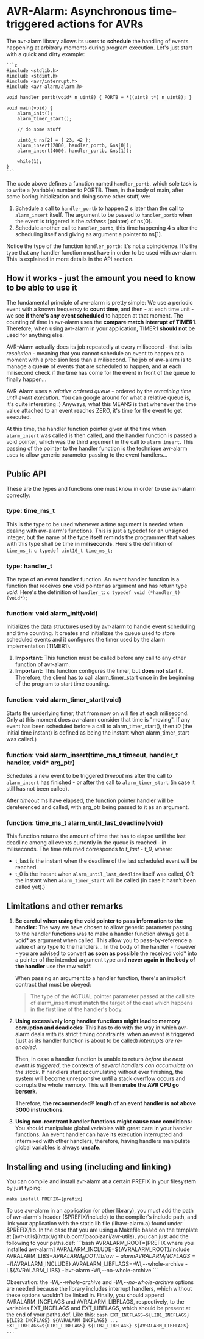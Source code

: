 AVR-Alarm: Asynchronous time-triggered actions for AVRs
=======================================================
The avr-alarm library allows its users to **schedule** the handling of events happening at arbitrary moments
during program execution. Let's just start with a quick and dirty example:

    ```c
    #include <stdlib.h>
    #include <stdint.h>
    #include <avr/interrupt.h>
    #include <avr-alarm/alarm.h>

    void handler_portb(void* n_uint8) { PORTB = *((uint8_t*) n_uint8); }

    void main(void) {
        alarm_init();
        alarm_timer_start();

        // do some stuff

        uint8_t ns[2] = { 23, 42 };
        alarm_insert(2000, handler_portb, &ns[0]);
        alarm_insert(4000, handler_portb, &ns[1]);

        while(1);
    }
    ```

The code above defines a function named `handler_portb`, which sole task is to write a (variable) number to
PORTB. Then, in the body of main, after some boring initialization and doing some other stuff, we:

 1. Schedule a call to `handler_portb` to happen 2 s later than the call to `alarm_insert` itself. The argument
    to be passed to `handler_portb` when the event is triggered is the *address* (pointer) of ns[0].
 2. Schedule another call to `handler_portb`, this time happening 4 s after the scheduling itself and giving as
    argument a pointer to ns[1].

Notice the type of the function `handler_portb`: It's not a coincidence. It's the type that any handler
function must have in order to be used with avr-alarm. This is explained in more details in the API section.


How it works - just the amount you need to know to be able to use it
--------------------------------------------------------------------
The fundamental principle of avr-alarm is pretty simple: We use a periodic event with a known frequency to
**count time**, and then - at each time unit - we see **if there's any event scheduled** to happen at that
moment. The counting of time in avr-alarm uses the **compare match interrupt of TIMER1**. Therefore, when
using avr-alarm in your application, TIMER1 **should not** be used for anything else.

AVR-Alarm actually does its job repeatedly at every milisecond - that is its *resolution* - meaning that you
cannot schedule an event to happen at a moment with a precision less than a milisecond. The job of avr-alarm
is to manage a **queue** of events that are scheduled to happen, and at each milisecond check if the time has
come for the event in front of the queue to finally happen...

AVR-Alarm uses a *relative ordered queue* - ordered by the *remaining time until event execution*. You can
google around for what a relative queue is, it's quite interesting :)  Anyways, what this MEANS is that
whenever the time value attached to an event reaches ZERO, it's time for the event to get executed.

At this time, the handler function pointer given at the time when `alarm_insert` was called is then called,
and the handler function is passed a void pointer, which was the third argument in the call to `alarm_insert`.
This passing of the pointer to the handler function is the technique avr-alarm uses to allow generic parameter
passing to the event handlers...


Public API
----------
These are the types and functions one must know in order to use avr-alarm correctly:

### type: time\_ms\_t
This is the type to be used whenever a time argument is needed when dealing with avr-alarm's functions. This
is just a typedef for an unsigned integer, but the name of the type itself reminds the programmer that values
with this type shall be time **in miliseconds**. Here's the definition of `time_ms_t`:
    ```c
    typedef uint16_t time_ms_t;
    ```

### type: handler\_t
The type of an event handler function. An event handler function is a function that receives **one** void
pointer as argument and has return type *void*. Here's the definition of `handler_t`:
    ```c
    typedef void (*handler_t)(void*);
    ```

### function: void alarm\_init(void)
Initializes the data structures used by avr-alarm to handle event scheduling and time counting. It creates and
initializes the queue used to store scheduled events and it configures the timer used by the alarm
implementation (TIMER1).

 1. **Important:** This function must be called before any call to any other function of avr-alarm.
 2. **Important:** This function configures the timer, but **does not** start it. Therefore, the client has
    to call alarm\_timer\_start once in the beginning of the program to start time counting.


### function: void alarm\_timer\_start(void)
Starts the underlying timer, that from now on will fire at each milisecond. Only at this moment does avr-alarm
consider that time is "moving". If any event has been scheduled before a call to alarm\_timer\_start(), then
*t0* (the initial time instant) is defined as being the instant when alarm\_timer\_start was called.)


### function: void alarm\_insert(time\_ms\_t timeout, handler\_t handler, void\* arg\_ptr)
Schedules a new event to be triggered *timeout* ms after the call to `alarm_insert` has finished - or after
the call to `alarm_timer_start` (in case it still has not been called).

After *timeout* ms have elapsed, the function pointer handler will be dereferenced and called, with arg\_ptr
being passed to it as an argument.


### function: time\_ms\_t alarm\_until\_last\_deadline(void)
This function returns the amount of time that has to elapse until the last deadline among all events currently
in the queue is reached - in miliseconds. The time returned corresponds to *t_last - t_0*, where:

 * t\_last is the instant when the deadline of the last scheduled event will be reached.
 * t\_0 is the instant when `alarm_until_last_deadline` itself was called, OR the instant when
   `alarm_timer_start` will be called (in case it hasn't been called yet).)`


Limitations and other remarks
-----------------------------
 1. **Be careful when using the void pointer to pass information to the handler:** The way we have chosen to
    allow generic parameter passing to the handler functions was to make a handler function always get
    a void\* as argument when called. This allow you to pass-by-reference a value of any type to the
    handlers... In the body of the handler - however - you are advised to convert **as soon as possible**
    the received void\* into a pointer of the intended argument type and **never again in the body of
    the handler** use the raw void\*.

    When passing an argument to a handler function, there's an implicit contract that must be obeyed:

    > The type of the ACTUAL pointer parameter passed at the call site of alarm\_insert must match the
    > target of the cast which happens in the first line of the handler's body.

 2. **Using excessively long handler functions might lead to memory corruption and deadlocks:**
    This has to do with the way in which avr-alarm deals with its strict timing constraints: when an event
    is triggered (just as its handler function is about to be called) *interrupts are re-enabled*.

    Then, in case a handler function is unable to return *before the next event is triggered*, the contexts
    of *several handlers can accumulate on the stack*. If handlers start accumulating without ever
    finishing, the system will become unresponsive until a stack overflow occurs and corrupts the whole
    memory. This will then **make the AVR CPU go berserk**.

    Therefore, **the recommended® length of an event handler is not above 3000 instructions**.

 3. **Using non-reentrant handler functions might cause race conditions:** You should manipulate global
    variables with great care in your handler functions. An event handler can have its execution
    interrupted and intermixed with other handlers, therefore, having handlers manipulate global
    variables is always **unsafe**.


Installing and using (including and linking)
--------------------------------------------
You can compile and install avr-alarm at a certain PREFIX in your filesystem by just typing:

    make install PREFIX=[prefix]

To use avr-alarm in an application (or other library), you must add the path of avr-alarm's header
($PREFIX/include) to the compiler's include path, and link your application with the static lib file
(libavr-alarm.a) found under $PREFIX/lib. In the case that you are using a Makefile based on the template
at [avr-utils](http://github.com/joaopizani/avr-utils), you can just add the following to your paths.def:
    ```bash
    AVRALARM_ROOT=[PREFIX where you installed avr-alarm]
    AVRALARM_INCLUDE=${AVRALARM_ROOT}/include
    AVRALARM_LIBS=${AVRALARM_ROOT}/lib/avr-alarm
    AVRALARM_INCFLAGS=-I${AVRALARM_INCLUDE}
    AVRALARM_LIBFLAGS=-Wl,--whole-archive -L${AVRALARM_LIBS} -lavr-alarm -Wl,--no-whole-archive
    ```

Observation: the *-Wl,--whole-archive* and *-Wl,--no-whole-archive* options are needed because the library
includes interrupt handlers, which without these options wouldn't be linked in. Finally, you should
append AVRALARM\_INCFLAGS and AVRALARM\_LIBFLAGS, respectively, to the variables EXT\_INCFLAGS and EXT\_LIBFLAGS,
which should be present at the end of your paths.def. Like this:
    ```bash
    EXT_INCFLAGS=${LIB1_INCFLAGS} ${LIB2_INCFLAGS} ${AVRALARM_INCFLAGS} ...
    EXT_LIBFLAGS=${LIB1_LIBFLAGS} ${LIB2_LIBFLAGS} ${AVRALARM_LIBFLAGS} ...
    ```
